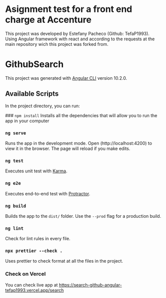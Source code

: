 # Asignment test for a front end charge at Accenture

This project was developed by Estefany Pacheco (Github: TefaP1993).
Using Angular framework with react and according to the requests at the main repository wich this project was forked from.

# GithubSearch

This project was generated with [Angular CLI](https://github.com/angular/angular-cli) version 10.2.0.

## Available Scripts

In the project directory, you can run:

### `npm install`
Installs all the dependencies that will allow you to run the app in your computer

### `ng serve`

Runs the app in the development mode.
Open (http://localhost:4200) to view it in the browser.
The page will reload if you make edits.

### `ng test`

Executes unit test with [Karma](https://karma-runner.github.io).

### `ng e2e`

Executes end-to-end test with [Protractor](http://www.protractortest.org/).

### `ng build`

Builds the app to the `dist/` folder. Use the `--prod` flag for a production build.

### `ng lint`

Check for lint rules in every file.

### `npx prettier --check .`

Uses prettier to check format at all the files in the project.

### Check on Vercel

You can check live app at https://search-github-angular-tefap1993.vercel.app/search
